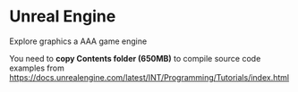 # Unreal Engine 

Explore graphics a AAA game engine

You need to **copy Contents folder (650MB)** to compile source code examples from https://docs.unrealengine.com/latest/INT/Programming/Tutorials/index.html

